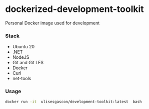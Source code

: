 # dockerized-development-toolkit

Personal Docker image used for development

### Stack

- Ubuntu 20
- .NET
- NodeJS
- Git and Git LFS
- Docker
- Curl
- net-tools

### Usage

```bash
docker run -it  ulisesgascon/development-toolkit:latest  bash
```